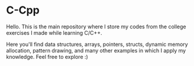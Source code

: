 # C-Cpp

Hello. This is the main repository where I store my codes from the college exercises I made while learning C/C++.

Here you'll find data structures, arrays, pointers, structs, dynamic memory allocation, pattern drawing, and many other examples in which I apply my knowledge. Feel free to explore :)
